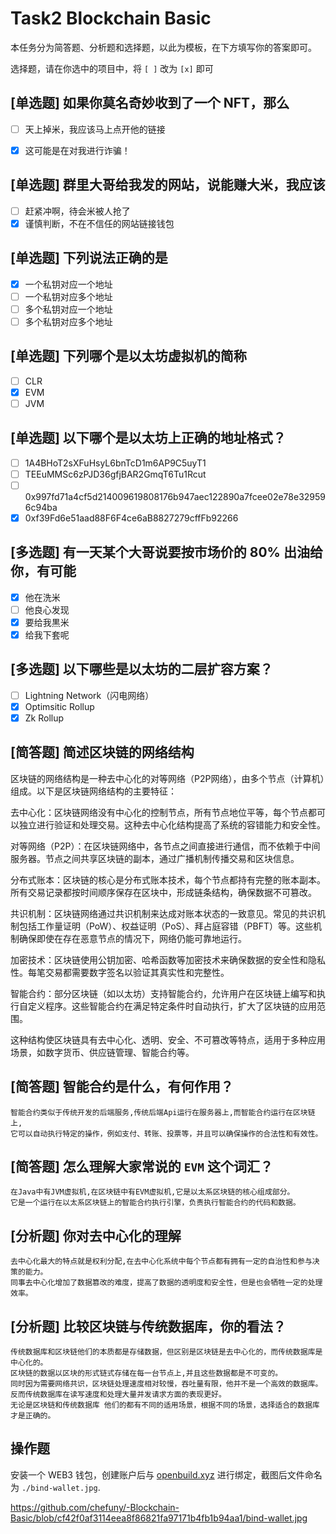 # Task2 Blockchain Basic

本任务分为简答题、分析题和选择题，以此为模板，在下方填写你的答案即可。

选择题，请在你选中的项目中，将 `[ ]` 改为 `[x]` 即可



## [单选题] 如果你莫名奇妙收到了一个 NFT，那么

- [ ] 天上掉米，我应该马上点开他的链接
- [x] 这可能是在对我进行诈骗！



## [单选题] 群里大哥给我发的网站，说能赚大米，我应该

- [ ] 赶紧冲啊，待会米被人抢了
- [x] 谨慎判断，不在不信任的网站链接钱包

## [单选题] 下列说法正确的是

- [x] 一个私钥对应一个地址
- [ ] 一个私钥对应多个地址
- [ ] 多个私钥对应一个地址
- [ ] 多个私钥对应多个地址

 ## [单选题] 下列哪个是以太坊虚拟机的简称

- [ ] CLR
- [x] EVM
- [ ] JVM

## [单选题] 以下哪个是以太坊上正确的地址格式？

- [ ] 1A4BHoT2sXFuHsyL6bnTcD1m6AP9C5uyT1
- [ ] TEEuMMSc6zPJD36gfjBAR2GmqT6Tu1Rcut
- [ ] 0x997fd71a4cf5d214009619808176b947aec122890a7fcee02e78e329596c94ba
- [x] 0xf39Fd6e51aad88F6F4ce6aB8827279cffFb92266
      
## [多选题] 有一天某个大哥说要按市场价的 80% 出油给你，有可能

- [x] 他在洗米
- [ ] 他良心发现
- [x] 要给我黒米
- [x] 给我下套呢

## [多选题] 以下哪些是以太坊的二层扩容方案？

- [ ] Lightning Network（闪电网络）
- [x] Optimsitic Rollup
- [x] Zk Rollup

## [简答题] 简述区块链的网络结构


区块链的网络结构是一种去中心化的对等网络（P2P网络），由多个节点（计算机）组成。以下是区块链网络结构的主要特征：

去中心化：区块链网络没有中心化的控制节点，所有节点地位平等，每个节点都可以独立进行验证和处理交易。这种去中心化结构提高了系统的容错能力和安全性。

对等网络（P2P）：在区块链网络中，各节点之间直接进行通信，而不依赖于中间服务器。节点之间共享区块链的副本，通过广播机制传播交易和区块信息。

分布式账本：区块链的核心是分布式账本技术，每个节点都持有完整的账本副本。所有交易记录都按时间顺序保存在区块中，形成链条结构，确保数据不可篡改。

共识机制：区块链网络通过共识机制来达成对账本状态的一致意见。常见的共识机制包括工作量证明（PoW）、权益证明（PoS）、拜占庭容错（PBFT）等。这些机制确保即使在存在恶意节点的情况下，网络仍能可靠地运行。

加密技术：区块链使用公钥加密、哈希函数等加密技术来确保数据的安全性和隐私性。每笔交易都需要数字签名以验证其真实性和完整性。

智能合约：部分区块链（如以太坊）支持智能合约，允许用户在区块链上编写和执行自定义程序。这些智能合约在满足特定条件时自动执行，扩大了区块链的应用范围。

这种结构使区块链具有去中心化、透明、安全、不可篡改等特点，适用于多种应用场景，如数字货币、供应链管理、智能合约等。


## [简答题] 智能合约是什么，有何作用？

```
智能合约类似于传统开发的后端服务,传统后端Api运行在服务器上,而智能合约运行在区块链上,
它可以自动执行特定的操作，例如支付、转账、投票等，并且可以确保操作的合法性和有效性。
```



## [简答题] 怎么理解大家常说的 `EVM` 这个词汇？

```
在Java中有JVM虚拟机,在区块链中有EVM虚拟机,它是以太系区块链的核心组成部分。
它是一个运行在以太系区块链上的智能合约执行引擎，负责执行智能合约的代码和数据。
```



## [分析题] 你对去中心化的理解

```
去中心化最大的特点就是权利分配,在去中心化系统中每个节点都有拥有一定的自治性和参与决策的能力。
同事去中心化增加了数据篡改的难度，提高了数据的透明度和安全性，但是也会牺牲一定的处理效率。
```



## [分析题] 比较区块链与传统数据库，你的看法？

```
传统数据库和区块链他们的本质都是存储数据，但区别是区块链是去中心化的，而传统数据库是中心化的。
区块链的数据以区块的形式链式存储在每一台节点上,并且这些数据都是不可变的。
同时因为需要网络共识，区块链处理速度相对较慢，吞吐量有限，他并不是一个高效的数据库。反而传统数据库在读写速度和处理大量并发请求方面的表现更好。
无论是区块链和传统数据库 他们的都有不同的适用场景，根据不同的场景，选择适合的数据库才是正确的。
```



## 操作题

安装一个 WEB3 钱包，创建账户后与 [openbuild.xyz](https://openbuild.xyz/profile) 进行绑定，截图后文件命名为 `./bind-wallet.jpg`.


https://github.com/chefuny/-Blockchain-Basic/blob/cf42f0af3114eea8f86821fa97171b4fb1b94aa1/bind-wallet.jpg
